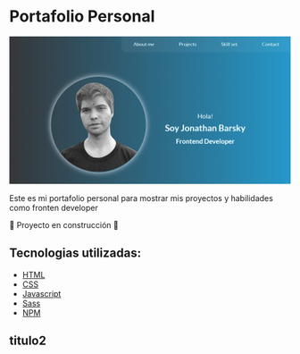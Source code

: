 # Portafolio Personal
![portafolio de proyectos de barsky jonathan](src/images/portafolio.png)

Este es mi portafolio personal para mostrar mis proyectos y habilidades como fronten developer

:construction: Proyecto en construcción :construction:

## Tecnologias utilizadas: 
* [HTML]() 
* [CSS]()
* [Javascript]()
* [Sass]()
* [NPM]()
<h2>titulo2 </h2>